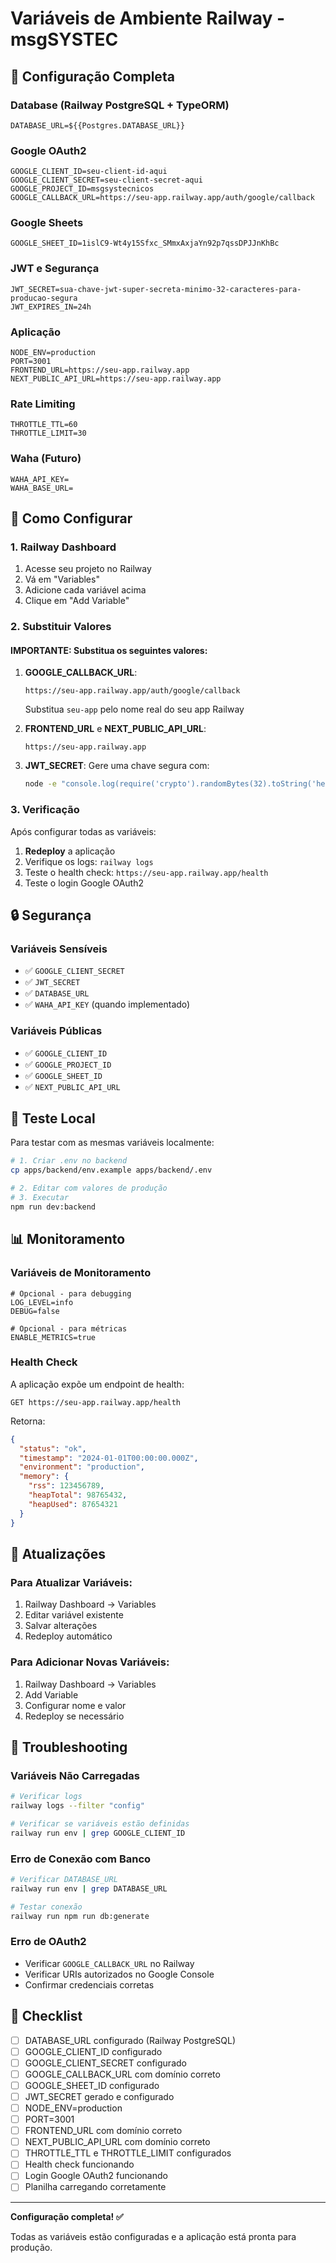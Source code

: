 # Variáveis de Ambiente Railway - msgSYSTEC

## 🔧 Configuração Completa

### Database (Railway PostgreSQL + TypeORM)
```env
DATABASE_URL=${{Postgres.DATABASE_URL}}
```

### Google OAuth2
```env
GOOGLE_CLIENT_ID=seu-client-id-aqui
GOOGLE_CLIENT_SECRET=seu-client-secret-aqui
GOOGLE_PROJECT_ID=msgsystecnicos
GOOGLE_CALLBACK_URL=https://seu-app.railway.app/auth/google/callback
```

### Google Sheets
```env
GOOGLE_SHEET_ID=1islC9-Wt4y15Sfxc_SMmxAxjaYn92p7qssDPJJnKhBc
```

### JWT e Segurança
```env
JWT_SECRET=sua-chave-jwt-super-secreta-minimo-32-caracteres-para-producao-segura
JWT_EXPIRES_IN=24h
```

### Aplicação
```env
NODE_ENV=production
PORT=3001
FRONTEND_URL=https://seu-app.railway.app
NEXT_PUBLIC_API_URL=https://seu-app.railway.app
```

### Rate Limiting
```env
THROTTLE_TTL=60
THROTTLE_LIMIT=30
```

### Waha (Futuro)
```env
WAHA_API_KEY=
WAHA_BASE_URL=
```

## 🚀 Como Configurar

### 1. Railway Dashboard
1. Acesse seu projeto no Railway
2. Vá em "Variables" 
3. Adicione cada variável acima
4. Clique em "Add Variable"

### 2. Substituir Valores

#### IMPORTANTE: Substitua os seguintes valores:

1. **GOOGLE_CALLBACK_URL**:
   ```
   https://seu-app.railway.app/auth/google/callback
   ```
   Substitua `seu-app` pelo nome real do seu app Railway

2. **FRONTEND_URL** e **NEXT_PUBLIC_API_URL**:
   ```
   https://seu-app.railway.app
   ```

3. **JWT_SECRET**:
   Gere uma chave segura com:
   ```bash
   node -e "console.log(require('crypto').randomBytes(32).toString('hex'))"
   ```

### 3. Verificação

Após configurar todas as variáveis:

1. **Redeploy** a aplicação
2. Verifique os logs: `railway logs`
3. Teste o health check: `https://seu-app.railway.app/health`
4. Teste o login Google OAuth2

## 🔒 Segurança

### Variáveis Sensíveis
- ✅ `GOOGLE_CLIENT_SECRET`
- ✅ `JWT_SECRET` 
- ✅ `DATABASE_URL`
- ✅ `WAHA_API_KEY` (quando implementado)

### Variáveis Públicas
- ✅ `GOOGLE_CLIENT_ID`
- ✅ `GOOGLE_PROJECT_ID`
- ✅ `GOOGLE_SHEET_ID`
- ✅ `NEXT_PUBLIC_API_URL`

## 🧪 Teste Local

Para testar com as mesmas variáveis localmente:

```bash
# 1. Criar .env no backend
cp apps/backend/env.example apps/backend/.env

# 2. Editar com valores de produção
# 3. Executar
npm run dev:backend
```

## 📊 Monitoramento

### Variáveis de Monitoramento
```env
# Opcional - para debugging
LOG_LEVEL=info
DEBUG=false

# Opcional - para métricas
ENABLE_METRICS=true
```

### Health Check
A aplicação expõe um endpoint de health:
```
GET https://seu-app.railway.app/health
```

Retorna:
```json
{
  "status": "ok",
  "timestamp": "2024-01-01T00:00:00.000Z",
  "environment": "production",
  "memory": {
    "rss": 123456789,
    "heapTotal": 98765432,
    "heapUsed": 87654321
  }
}
```

## 🔄 Atualizações

### Para Atualizar Variáveis:
1. Railway Dashboard → Variables
2. Editar variável existente
3. Salvar alterações
4. Redeploy automático

### Para Adicionar Novas Variáveis:
1. Railway Dashboard → Variables
2. Add Variable
3. Configurar nome e valor
4. Redeploy se necessário

## 🚨 Troubleshooting

### Variáveis Não Carregadas
```bash
# Verificar logs
railway logs --filter "config"

# Verificar se variáveis estão definidas
railway run env | grep GOOGLE_CLIENT_ID
```

### Erro de Conexão com Banco
```bash
# Verificar DATABASE_URL
railway run env | grep DATABASE_URL

# Testar conexão
railway run npm run db:generate
```

### Erro de OAuth2
- Verificar `GOOGLE_CALLBACK_URL` no Railway
- Verificar URIs autorizados no Google Console
- Confirmar credenciais corretas

## 📝 Checklist

- [ ] DATABASE_URL configurado (Railway PostgreSQL)
- [ ] GOOGLE_CLIENT_ID configurado
- [ ] GOOGLE_CLIENT_SECRET configurado
- [ ] GOOGLE_CALLBACK_URL com domínio correto
- [ ] GOOGLE_SHEET_ID configurado
- [ ] JWT_SECRET gerado e configurado
- [ ] NODE_ENV=production
- [ ] PORT=3001
- [ ] FRONTEND_URL com domínio correto
- [ ] NEXT_PUBLIC_API_URL com domínio correto
- [ ] THROTTLE_TTL e THROTTLE_LIMIT configurados
- [ ] Health check funcionando
- [ ] Login Google OAuth2 funcionando
- [ ] Planilha carregando corretamente

---

**Configuração completa! ✅**

Todas as variáveis estão configuradas e a aplicação está pronta para produção.
